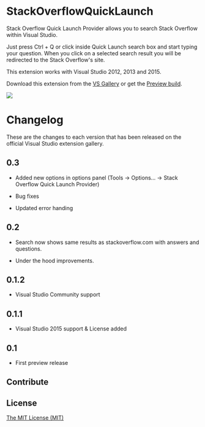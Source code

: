 # StackOverflowQuickLaunch

Stack Overflow Quick Launch Provider allows you to search Stack Overflow within Visual Studio.
 
Just press Ctrl + Q or click inside Quick Launch search box and start typing your question.
When you click on a selected search result you will be redirected to the Stack Overflow's site.
 
This extension works with Visual Studio 2012, 2013 and 2015.

Download this extension from the [VS Gallery](https://visualstudiogallery.msdn.microsoft.com/8d74682c-851e-4658-baaf-190ba11c1603)
or get the [Preview build](http://vsixgallery.com/extension/63E411F1-E531-44E8-8689-16B34600CF25/).


![](https://i1.visualstudiogallery.msdn.s-msft.com/8d74682c-851e-4658-baaf-190ba11c1603/image/file/182444/1/preview2.png)

# Changelog

These are the changes to each version that has been released
on the official Visual Studio extension gallery.

## 0.3     

- Added new options in options panel (Tools -> Options... -> Stack Overflow Quick Launch Provider)

- Bug fixes

- Updated error handing

## 0.2

- Search now shows same results as stackoverflow.com with answers and questions.

- Under the hood improvements.

## 0.1.2

- Visual Studio Community support

## 0.1.1

- Visual Studio 2015 support & License added

## 0.1

- First preview release 

## Contribute

## License
[The MIT License (MIT)](LICENSE)
